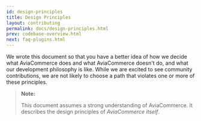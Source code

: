 ```yaml
---
id: design-principles
title: Design Principles
layout: contributing
permalink: docs/design-principles.html
prev: codebase-overview.html
next: faq-plugins.html
---
```


We wrote this document so that you have a better idea of how we decide what AviaCommerce does and what AviaCommerce doesn't do, and what our development philosophy is like. While we are excited to see community contributions, we are not likely to choose a path that violates one or more of these principles.

>**Note:**
>
>This document assumes a strong understanding of AviaCommerce. It describes the design principles of *AviaCommerce itself*.
